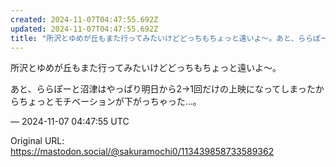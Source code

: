 ```yaml
---
created: 2024-11-07T04:47:55.692Z
updated: 2024-11-07T04:47:55.692Z
title: "所沢とゆめが丘もまた行ってみたいけどどっちもちょっと遠いよ〜。あと、ららぽーと沼[...]"
---
```


<p>所沢とゆめが丘もまた行ってみたいけどどっちもちょっと遠いよ〜。</p><p>あと、ららぽーと沼津はやっぱり明日から2→1回だけの上映になってしまったからちょっとモチベーションが下がっちゃった…。</p>

&mdash; 2024-11-07 04:47:55 UTC

Original URL: https://mastodon.social/@sakuramochi0/113439858733589362
